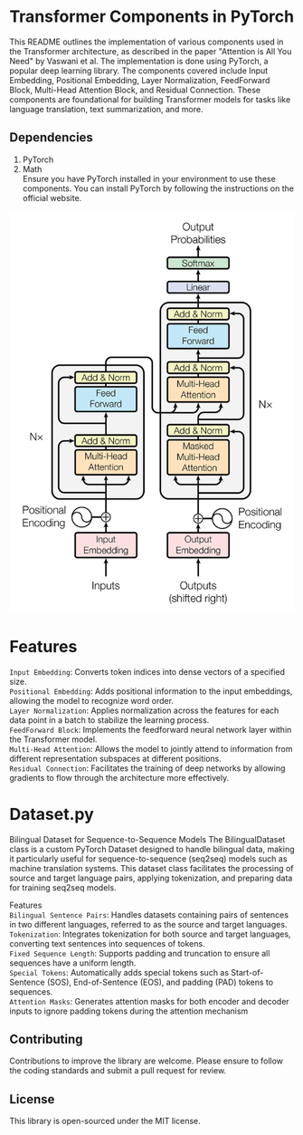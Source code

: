 # Transformer Components in PyTorch
This README outlines the implementation of various components used in the Transformer architecture, as described in the paper "Attention is All You Need" by Vaswani et al. The implementation is done using PyTorch, a popular deep learning library. The components covered include Input Embedding, Positional Embedding, Layer Normalization, FeedForward Block, Multi-Head Attention Block, and Residual Connection. These components are foundational for building Transformer models for tasks like language translation, text summarization, and more.

## Dependencies
1. PyTorch
2. Math <br>
Ensure you have PyTorch installed in your environment to use these components. You can install PyTorch by following the instructions on the official website.

![alt text](assets/images/transfomer_architecture.webp)
# Features
`Input Embedding`: Converts token indices into dense vectors of a specified size. <br>
`Positional Embedding`: Adds positional information to the input embeddings, allowing the model to recognize word order.<br>
`Layer Normalization`: Applies normalization across the features for each data point in a batch to stabilize the learning process.<br>
`FeedForward Block`: Implements the feedforward neural network layer within the Transformer model.<br>
`Multi-Head Attention`: Allows the model to jointly attend to information from different representation subspaces at different positions.<br>
`Residual Connection`: Facilitates the training of deep networks by allowing gradients to flow through the architecture more effectively.<br>


# Dataset.py
Bilingual Dataset for Sequence-to-Sequence Models
The BilingualDataset class is a custom PyTorch Dataset designed to handle bilingual data, making it particularly useful for sequence-to-sequence (seq2seq) models such as machine translation systems. This dataset class facilitates the processing of source and target language pairs, applying tokenization, and preparing data for training seq2seq models.

Features<br>
`Bilingual Sentence Pairs`: Handles datasets containing pairs of sentences in two different languages, referred to as the source and target languages.<br>
`Tokenization`: Integrates tokenization for both source and target languages, converting text sentences into sequences of tokens.<br>
`Fixed Sequence Length`: Supports padding and truncation to ensure all sequences have a uniform length.<br>
`Special Tokens`: Automatically adds special tokens such as Start-of-Sentence (SOS), End-of-Sentence (EOS), and padding (PAD) tokens to sequences.<br>
`Attention Masks`: Generates attention masks for both encoder and decoder inputs to ignore padding tokens during the attention mechanism<br>




## Contributing
Contributions to improve the library are welcome. Please ensure to follow the coding standards and submit a pull request for review.

## License
This library is open-sourced under the MIT license.


